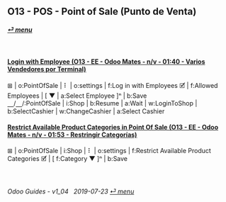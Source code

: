 ## O13 - POS - Point of Sale (Punto de Venta)
#### [_&#x23CE; menu_](/o13/ee/o13-ee-guides_menu.md)  

<br>

#### [Login with Employee (O13 - EE - Odoo Mates - n/v - 01:40 - Varios Vendedores por Terminal)](https://youtube.com/embed/Nmafl3gA8aI?autoplay=1&start=0&end=0&rel=0)
&#x229E; | o:PointOfSale | &#x2807; | o:settings | f:Log in with Employees &#x1F5F9; | f:Allowed Employees | \[ &#x25BC; | a:Select Employee ]&#x207F; | b:Save  
&#x23BD;/&#x23BD;/:PointOfSale | i:Shop | b:Resume | a:Wait | w:LoginToShop | b:SelectCashier | w:ChangeCashier | a:Select Cashier  

#### [Restrict Available Product Categories in Point Of Sale (O13 - EE - Odoo Mates - n/v - 01:53 - Restringir Categorías)](https://youtube.com/embed/EO-j2h2AUw4?autoplay=1&start=0&end=0&rel=0)
&#x229E; | o:PointOfSale | i:Shop | &#x2807; | o:settings | f:Restrict Available Product Categories &#x1F5F9; | \[ f:Category &#x25BC; \]&#x207F; | b:Save  

<br>

###### Odoo Guides - v1_04 &nbsp; 2019-07-23  [_&#x23CE; menu_](/o13/ee/o13-ee-guides_menu.md)  
